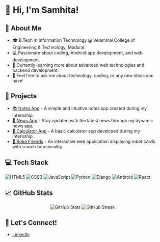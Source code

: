 # 👋 Hi, I'm Samhita!


## 🚀 About Me
- 🎓 B.Tech in Information Technology @ Velammal College of Engineering & Technology, Madurai.
- 💻 Passionate about coding, Android app development, and web development.
- 🌱 Currently learning more about advanced web technologies and backend development.
- 💬 Feel free to ask me about technology, coding, or any new ideas you have!

## 💼 Projects
- [📚 Notes App](#) - A simple and intuitive notes app created during my internship.
- [📰 News App](#) - Stay updated with the latest news through my dynamic news app.
- [🔢 Calculator App](#) - A basic calculator app developed during my internship.
- [📖 Robo Friends](#) - An interactive web application displaying robot cards with search functionality.

## 💻 Tech Stack
![HTML5](https://img.shields.io/badge/HTML5-E34F26?style=flat-square&logo=html5&logoColor=white)
![CSS3](https://img.shields.io/badge/CSS3-1572B6?style=flat-square&logo=css3&logoColor=white)
![JavaScript](https://img.shields.io/badge/JavaScript-F7DF1E?style=flat-square&logo=javascript&logoColor=black)
![Python](https://img.shields.io/badge/Python-3776AB?style=flat-square&logo=python&logoColor=white)
![Django](https://img.shields.io/badge/Django-092E20?style=flat-square&logo=django&logoColor=white)
![Android](https://img.shields.io/badge/Android-3DDC84?style=flat-square&logo=android&logoColor=white)
![React](https://img.shields.io/badge/React-61DAFB?style=flat-square&logo=react&logoColor=black)

## 📈 GitHub Stats
<div align="center">
  <img src="https://github-readme-stats.vercel.app/api?username=samhitamahe&show_icons=true&theme=radical" alt="GitHub Stats">
  <img src="https://github-readme-streak-stats.herokuapp.com/?user=samhitamahe&theme=radical" alt="GitHub Streak">
</div>

## 🌟 Let's Connect!
- [LinkedIn](https://www.linkedin.com/in/samhitamahe)

